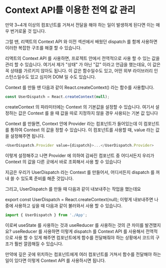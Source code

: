 # Context API를 이용한 전역 값 관리

만약 3~4개 이상의 컴포넌트를 거쳐서 전달을 해야 하는 일이 발생하게 된다면 이는 매우 번거로울 것 입니다.

그럴 땐, 리액트의 Context API 와 이전 섹션에서 배웠던 dispatch 를 함께 사용하면 이러한 복잡한 구조를 해결 할 수 있습니다.

리액트의 Context API 를 사용하면, 프로젝트 안에서 전역적으로 사용 할 수 있는 값을 관리 할 수 있습니다. 여기서 제가 "상태" 가 아닌 "값" 이라고 언급을 했는데요, 이 값은 꼭 상태를 가르키지 않아도 됩니다. 이 값은 함수일수도 있고, 어떤 외부 라이브러리 인스턴스일수도 있고 심지어 DOM 일 수도 있습니다.

Context 를 만들 땐 다음과 같이 React.createContext() 라는 함수를 사용합니다.

```js
const UserDispatch = React.createContext(null);
```

createContext 의 파라미터에는 Context 의 기본값을 설정할 수 있습니다. 여기서 설정하는 값은 Context 를 쓸 때 값을 따로 지정하지 않을 경우 사용되는 기본 값 입니다

Context 를 만들면, Context 안에 Provider 라는 컴포넌트가 들어있는데 이 컴포넌트를 통하여 Context 의 값을 정할 수 있습니다. 이 컴포넌트를 사용할 때, value 라는 값을 설정해주면 됩니다.

```js
<UserDispatch.Provider value={dispatch}>...</UserDispatch.Provider>
```

이렇게 설정해주고 나면 Provider 에 의하여 감싸진 컴포넌트 중 어디서든지 우리가 Context 의 값을 다른 곳에서 바로 조회해서 사용 할 수 있습니다

지금은 우리가 UserDispatch 라는 Context 를 만들어서, 어디서든지 dispatch 를 꺼내 쓸 수 있도록 준비를 해준 것입니다.

그리고, UserDispatch 를 만들 때 다음과 같이 내보내주는 작업을 했는데요

export const UserDispatch = React.createContext(null);
이렇게 내보내주면 나중에 사용하고 싶을 때 다음과 같이 불러와서 사용 할 수 있습니다.

```js
import { UserDispatch } from './App';
```

이로써 useState 를 사용하는 것과 useReducer 를 사용하는 것의 큰 차이를 발견했지요? useReducer 를 사용하면 이렇게 dispatch 를 Context API 를 사용해서 전역적으로 사용 할 수 있게 해주면 컴포넌트에게 함수를 전달해줘야 하는 상황에서 코드의 구조가 훨씬 깔끔해질 수 있습니다.

만약에 깊은 곳에 위치하는 컴포넌트에게 여러 컴포넌트를 거쳐서 함수를 전달해야 하는 일이 있다면 이렇게 Context API 를 사용하시면 됩니다.